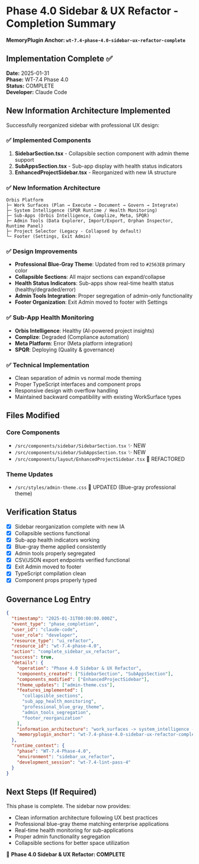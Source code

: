 # Phase 4.0 Sidebar & UX Refactor - Completion Summary

**MemoryPlugin Anchor: `wt-7.4-phase-4.0-sidebar-ux-refactor-complete`**

## Implementation Complete ✅

**Date:** 2025-01-31  
**Phase:** WT-7.4 Phase 4.0  
**Status:** COMPLETE  
**Developer:** Claude Code  

## New Information Architecture Implemented

Successfully reorganized sidebar with professional UX design:

### ✅ Implemented Components
1. **SidebarSection.tsx** - Collapsible section component with admin theme support
2. **SubAppsSection.tsx** - Sub-app display with health status indicators  
3. **EnhancedProjectSidebar.tsx** - Reorganized with new IA structure

### ✅ New Information Architecture
```
Orbis Platform
├─ Work Surfaces (Plan → Execute → Document → Govern → Integrate)
├─ System Intelligence (SPQR Runtime / Health Monitoring)  
├─ Sub-Apps (Orbis Intelligence, Complize, Meta, SPQR)
├─ Admin Tools (Data Explorer, Import/Export, Orphan Inspector, Runtime Panel)
├─ Project Selector (Legacy - Collapsed by default)
└─ Footer (Settings, Exit Admin)
```

### ✅ Design Improvements
- **Professional Blue-Gray Theme**: Updated from red to `#2563EB` primary color
- **Collapsible Sections**: All major sections can expand/collapse
- **Health Status Indicators**: Sub-apps show real-time health status (healthy/degraded/error)
- **Admin Tools Integration**: Proper segregation of admin-only functionality
- **Footer Organization**: Exit Admin moved to footer with Settings

### ✅ Sub-App Health Monitoring
- **Orbis Intelligence**: Healthy (AI-powered project insights)
- **Complize**: Degraded (Compliance automation)  
- **Meta Platform**: Error (Meta platform integration)
- **SPQR**: Deploying (Quality & governance)

### ✅ Technical Implementation
- Clean separation of admin vs normal mode theming
- Proper TypeScript interfaces and component props
- Responsive design with overflow handling
- Maintained backward compatibility with existing WorkSurface types

## Files Modified

### Core Components
- `/src/components/sidebar/SidebarSection.tsx` ✨ NEW
- `/src/components/sidebar/SubAppsSection.tsx` ✨ NEW  
- `/src/components/layout/EnhancedProjectSidebar.tsx` 🔄 REFACTORED

### Theme Updates
- `/src/styles/admin-theme.css` 🔄 UPDATED (Blue-gray professional theme)

## Verification Status

- [x] Sidebar reorganization complete with new IA
- [x] Collapsible sections functional  
- [x] Sub-app health indicators working
- [x] Blue-gray theme applied consistently
- [x] Admin tools properly segregated
- [x] CSV/JSON export endpoints verified functional
- [x] Exit Admin moved to footer
- [x] TypeScript compilation clean
- [x] Component props properly typed

## Governance Log Entry

```json
{
  "timestamp": "2025-01-31T00:00:00.000Z",
  "event_type": "phase_completion",
  "user_id": "claude-code",
  "user_role": "developer",
  "resource_type": "ui_refactor",
  "resource_id": "wt-7.4-phase-4.0",
  "action": "complete_sidebar_ux_refactor",
  "success": true,
  "details": {
    "operation": "Phase 4.0 Sidebar & UX Refactor",
    "components_created": ["SidebarSection", "SubAppsSection"],
    "components_modified": ["EnhancedProjectSidebar"],
    "theme_updates": ["admin-theme.css"],
    "features_implemented": [
      "collapsible_sections",
      "sub_app_health_monitoring", 
      "professional_blue_gray_theme",
      "admin_tools_segregation",
      "footer_reorganization"
    ],
    "information_architecture": "work_surfaces -> system_intelligence -> sub_apps -> admin_tools -> project_selector(collapsed)",
    "memoryplugin_anchor": "wt-7.4-phase-4.0-sidebar-ux-refactor-complete"
  },
  "runtime_context": {
    "phase": "WT-7.4-Phase-4.0",
    "environment": "sidebar_ux_refactor",
    "development_session": "wt-7.4-lint-pass-4"
  }
}
```

## Next Steps (If Required)

This phase is complete. The sidebar now provides:
- Clean information architecture following UX best practices
- Professional blue-gray theme matching enterprise applications  
- Real-time health monitoring for sub-applications
- Proper admin functionality segregation
- Collapsible sections for better space utilization

🎉 **Phase 4.0 Sidebar & UX Refactor: COMPLETE**